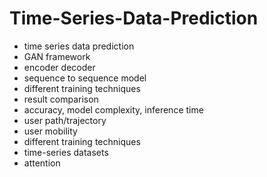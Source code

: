 # Time-Series-Data-Prediction
- time series data prediction
- GAN framework
- encoder decoder
- sequence to sequence model
- different training techniques
- result comparison
- accuracy, model complexity, inference time
- user path/trajectory 
- user mobility 
- different training techniques
- time-series datasets
- attention
  
